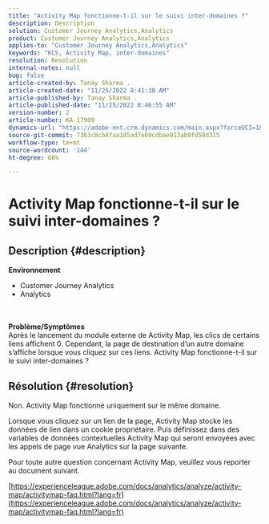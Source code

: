 ```yaml
---
title: "Activity Map fonctionne-t-il sur le suivi inter-domaines ?"
description: Description
solution: Customer Journey Analytics,Analytics
product: Customer Journey Analytics,Analytics
applies-to: "Customer Journey Analytics,Analytics"
keywords: "KCS, Activity Map, inter-domaines"
resolution: Resolution
internal-notes: null
bug: false
article-created-by: Tanay Sharma .
article-created-date: "11/25/2022 8:41:30 AM"
article-published-by: Tanay Sharma .
article-published-date: "11/25/2022 8:46:55 AM"
version-number: 2
article-number: KA-17909
dynamics-url: "https://adobe-ent.crm.dynamics.com/main.aspx?forceUCI=1&pagetype=entityrecord&etn=knowledgearticle&id=fc907bf3-9c6c-ed11-9561-6045bd006e5a"
source-git-commit: 7363c8cb4faa185ad7e69cdbae013ab9fd58d315
workflow-type: tm+mt
source-wordcount: '144'
ht-degree: 68%

---
```


# Activity Map fonctionne-t-il sur le suivi inter-domaines ?

## Description {#description}

<b>Environnement</b>
- Customer Journey Analytics
- Analytics

<br> <br><b>Problème/Symptômes</b><br>Après le lancement du module externe de Activity Map, les clics de certains liens affichent 0. Cependant, la page de destination d’un autre domaine s’affiche lorsque vous cliquez sur ces liens. Activity Map fonctionne-t-il sur le suivi inter-domaines ?<br>

## Résolution {#resolution}


Non. Activity Map fonctionne uniquement sur le même domaine.

Lorsque vous cliquez sur un lien de la page, Activity Map stocke les données de lien dans un cookie propriétaire. Puis définissez dans des variables de données contextuelles Activity Map qui seront envoyées avec les appels de page vue Analytics sur la page suivante.

Pour toute autre question concernant Activity Map, veuillez vous reporter au document suivant.

[https://experienceleague.adobe.com/docs/analytics/analyze/activity-map/activitymap-faq.html?lang=fr](https://experienceleague.adobe.com/docs/analytics/analyze/activity-map/activitymap-faq.html?lang=fr)


